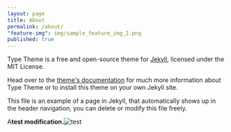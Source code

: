 ```yaml
---
layout: page
title: About
permalink: /about/
"feature-img": img/sample_feature_img_2.png
published: true
---
```



Type Theme is a free and open-source theme for [Jekyll](http://jekyllrb.com/), licensed under the MIT License.

Head over to the [theme's documentation](https://rohanchandra.github.io/project/type/) for much more information about Type Theme or to install this theme on your own Jekyll site.

This file is an example of a page in Jekyll, that automatically shows up in the header navigation, you can delete or modify this file freely.

A**test modification.**![test]({{site.baseurl}}//bgrS1xy.png)


